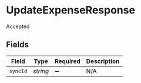# UpdateExpenseResponse

Accepted


## Fields

| Field              | Type               | Required           | Description        |
| ------------------ | ------------------ | ------------------ | ------------------ |
| `syncId`           | *string*           | :heavy_minus_sign: | N/A                |